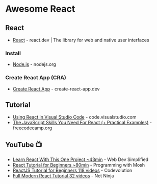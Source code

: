 # Awesome React

## React
* [React](https://react.dev/) - react.dev | The library for web and native user interfaces

### Install
* [Node.js](https://nodejs.org/) - nodejs.org
  
### Create React App (CRA)
* [Create React App](https://create-react-app.dev/) - create-react-app.dev

## Tutorial
* [Using React in Visual Studio Code](https://code.visualstudio.com/docs/nodejs/reactjs-tutorial) - code.visualstudio.com
* [The JavaScript Skills You Need For React (+ Practical Examples)](https://www.freecodecamp.org/news/javascript-skills-you-need-for-react-practical-examples/) - freecodecamp.org

## YouTube 📺
* [Learn React With This One Project ~43min](https://youtu.be/Rh3tobg7hEo?si=4Mb70dEBf5sFdkXU) - Web Dev Simplified
* [React Tutorial for Beginners ~80min](https://www.youtube.com/watch?v=SqcY0GlETPk) - Programming with Mosh
* [ReactJS Tutorial for Beginners 118 videos](https://www.youtube.com/playlist?list=PLC3y8-rFHvwgg3vaYJgHGnModB54rxOk3) - Codevolution
* [Full Modern React Tutorial 32 videos](https://www.youtube.com/playlist?list=PL4cUxeGkcC9gZD-Tvwfod2gaISzfRiP9d) - Net Ninja
